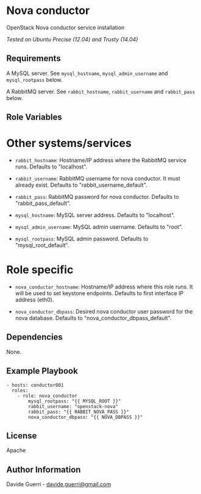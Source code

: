 Nova conductor
=========

OpenStack Nova conductor service installation

_Tested on Ubuntu Precise (12.04) and Trusty (14.04)_

Requirements
------------

A MySQL server. See `mysql_hostname`, `mysql_admin_username` and
`mysql_rootpass` below.

A RabbitMQ server. See `rabbit_hostname`, `rabbit_username` and
`rabbit_pass` below.

Role Variables
--------------

# Other systems/services
* `rabbit_hostname`:  Hostname/IP address where the RabbitMQ service runs.
                      Defaults to "localhost".
* `rabbit_username`:  RabbitMQ username for nova conductor.
                      It must already exist.
                      Defaults to "rabbit\_username\_default".
* `rabbit_pass`:      RabbitMQ password for nova conductor.
                      Defaults to "rabbit\_pass\_default".

* `mysql_hostname`:       MySQL server address. Defaults to "localhost".
* `mysql_admin_username`: MySQL admin username. Defaults to "root".
* `mysql_rootpass`:       MySQL admin password. Defaults to "mysql\_root\_default".

# Role specific
* `nova_conductor_hostname`:
                      Hostname/IP address where this role runs.
                      It will be used to set keystone endpoints.
                      Defaults to first interface IP address (eth0).

* `nova_conductor_dbpass`:
                      Desired nova conductor user password for the nova
                      database. Defaults to "nova\_conductor\_dbpass\_default".

Dependencies
------------

None.

Example Playbook
----------------

    - hosts: conductor001
      roles:
        - role: nova_conductor
            mysql_rootpass: "{{ MYSQL_ROOT }}"
            rabbit_username: "openstack-nova"
            rabbit_pass: "{{ RABBIT_NOVA_PASS }}"
            nova_conductor_dbpass: "{{ NOVA_DBPASS }}"

License
-------

Apache

Author Information
------------------

Davide Guerri - davide.guerri@gmail.com
